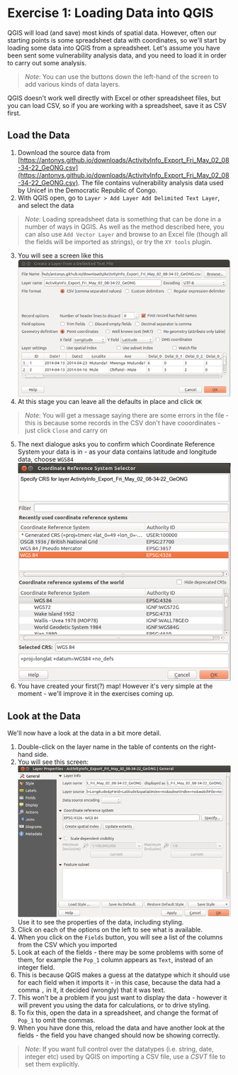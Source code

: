 Exercise 1: Loading Data into QGIS
==================================
QGIS will load (and save) most kinds of spatial data. However, often our starting points is some spreadsheet data with coordinates, so we'll start by loading some data into QGIS from a spreadsheet. Let's assume you have been sent some vulnerability analysis data, and you need to load it in order to carry out some analysis.
> *Note*: You can use the buttons down the left-hand of the screen to add various kinds of data layers.


QGIS doesn't work well directly with Excel or other spreadsheet files, but you can load CSV, so if you are working with a spreadsheet, save it as CSV first.

## Load the Data
1. Download the source data from [https://antonys.github.io/downloads/ActivityInfo_Export_Fri_May_02_08-34-22_GeONG.csv](https://antonys.github.io/downloads/ActivityInfo_Export_Fri_May_02_08-34-22_GeONG.csv). The file contains vulnerability analysis data used by Unicef in the Democratic Republic of Congo.
2. With QGIS open, go to `Layer > Add Layer Add Delimited Text Layer`, and select the data
> *Note*: Loading spreadsheet data is something that can be done in a number of ways in QGIS. As well as the method described here, you can also use `Add Vector Layer` and browse to an Excel file (though all the fields will be imported as strings), or try the `XY tools` plugin.
3. You will see a screen like this ![Add Delimited Text Layer](../images/load_csv.png "Add Delimited Text Layer")
4. At this stage you can leave all the defaults in place and click `OK`
> *Note*: You will get a message saying there are some errors in the file - this is because some records in the CSV don't have cooordinates - just click `Close` and carry on
5. The next dialogue asks you to confirm which Coordinate Reference System your data is in - as your data contains latitude and longitude data, choose `WGS84` ![Specify Coordinate Reference System](../images/specify_crs.png "Specify Coordinate Reference System")
6. You have created your first(?) map! However it's very simple at the moment - we'll improve it in the exercises coming up.

## Look at the Data
We'll now have a look at the data in a bit more detail.  
1. Double-click on the layer name in the table of contents on the right-hand side.
2. You will see this screen: ![Layer Properties](../images/layer_properties.png "Layer Properties") Use it to see the properties of the data, including styling.
3. Click on each of the options on the left to see what is available.
4. When you click on the `Fields` button, you will see a list of the columns from the CSV which you imported
5. Look at each of the fields - there may be some problems with some of them, for example the `Pop_1` column appears as `Text`, instead of an integer field.
6. This is because QGIS makes a guess at the datatype which it should use for each field when it imports it - in this case, because the data had a comma `,` in it, it decided (wrongly) that it was text.
7. This won't be a problem if you just want to display the data - however it will prevent you using the data for calculations, or to drive styling.
8. To fix this, open the data in a spreadsheet, and change the format of `Pop_1` to omit the commas.
9. When you have done this, reload the data and have another look at the fields - the field you have changed should now be showing correctly.
> *Note*: If you want full control over the datatypes (i.e. string, date, integer etc) used by QGIS on importing a CSV file, use a *CSVT* file to set them explicitly.
